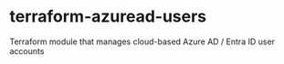 # terraform-azuread-users
Terraform module that manages cloud-based Azure AD / Entra ID user accounts
